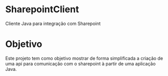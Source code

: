 # SharepointClient
Cliente Java para integração com Sharepoint

# Objetivo
Este projeto tem como objetivo mostrar de forma simplificada a criação de uma api para comunicação com o sharepoint à partir de uma aplicação Java.
